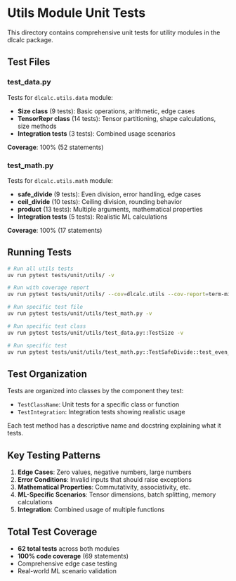 # Utils Module Unit Tests

This directory contains comprehensive unit tests for utility modules in the dlcalc package.

## Test Files

### test_data.py
Tests for `dlcalc.utils.data` module:
- **Size class** (9 tests): Basic operations, arithmetic, edge cases
- **TensorRepr class** (14 tests): Tensor partitioning, shape calculations, size methods
- **Integration tests** (3 tests): Combined usage scenarios

**Coverage**: 100% (52 statements)

### test_math.py
Tests for `dlcalc.utils.math` module:
- **safe_divide** (9 tests): Even division, error handling, edge cases
- **ceil_divide** (10 tests): Ceiling division, rounding behavior
- **product** (13 tests): Multiple arguments, mathematical properties
- **Integration tests** (5 tests): Realistic ML calculations

**Coverage**: 100% (17 statements)

## Running Tests

```bash
# Run all utils tests
uv run pytest tests/unit/utils/ -v

# Run with coverage report
uv run pytest tests/unit/utils/ --cov=dlcalc.utils --cov-report=term-missing

# Run specific test file
uv run pytest tests/unit/utils/test_math.py -v

# Run specific test class
uv run pytest tests/unit/utils/test_data.py::TestSize -v

# Run specific test
uv run pytest tests/unit/utils/test_math.py::TestSafeDivide::test_even_division -v
```

## Test Organization

Tests are organized into classes by the component they test:
- `TestClassName`: Unit tests for a specific class or function
- `TestIntegration`: Integration tests showing realistic usage

Each test method has a descriptive name and docstring explaining what it tests.

## Key Testing Patterns

1. **Edge Cases**: Zero values, negative numbers, large numbers
2. **Error Conditions**: Invalid inputs that should raise exceptions
3. **Mathematical Properties**: Commutativity, associativity, etc.
4. **ML-Specific Scenarios**: Tensor dimensions, batch splitting, memory calculations
5. **Integration**: Combined usage of multiple functions

## Total Test Coverage

- **62 total tests** across both modules
- **100% code coverage** (69 statements)
- Comprehensive edge case testing
- Real-world ML scenario validation